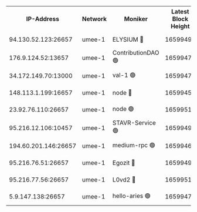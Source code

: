 


<table><tr><th>IP-Address</th><th>Network</th><th>Moniker</th><th>Latest Block Height</th><th>Earliest Block Height</th><th>Catching Up</th><th>Tx Index</th><th>Voting Power</th><th>Scan Time</th></tr><tr><td>94.130.52.123:26657</td><td>umee-1</td><td>ELYSIUM 🔴</td><td>16599499</td><td>3216011</td><td>False</td><td>off</td><td>27400106</td><td>2025-03-12T17:52:13.867665374UTC</td></tr><tr><td>176.9.124.52:13657</td><td>umee-1</td><td>ContributionDAO 🟢</td><td>16599477</td><td>13924595</td><td>False</td><td>on</td><td>0</td><td>2025-03-12T17:50:10.430158778UTC</td></tr><tr><td>34.172.149.70:13000</td><td>umee-1</td><td>val-1 🟢</td><td>16599473</td><td>14743001</td><td>False</td><td>off</td><td>0</td><td>2025-03-12T17:49:48.463584513UTC</td></tr><tr><td>148.113.1.199:16657</td><td>umee-1</td><td>node 🔴</td><td>16599459</td><td>15872248</td><td>False</td><td>off</td><td>1666214</td><td>2025-03-12T17:48:28.072070089UTC</td></tr><tr><td>23.92.76.110:26657</td><td>umee-1</td><td>node 🟢</td><td>16599519</td><td>16142001</td><td>False</td><td>on</td><td>0</td><td>2025-03-12T17:54:01.768116940UTC</td></tr><tr><td>95.216.12.106:10457</td><td>umee-1</td><td>STAVR-Service 🟢</td><td>16599496</td><td>16306001</td><td>False</td><td>on</td><td>0</td><td>2025-03-12T17:51:54.161494914UTC</td></tr><tr><td>194.60.201.146:26657</td><td>umee-1</td><td>medium-rpc 🟢</td><td>16599460</td><td>16469652</td><td>False</td><td>on</td><td>0</td><td>2025-03-12T17:48:32.754139732UTC</td></tr><tr><td>95.216.76.51:26657</td><td>umee-1</td><td>Egozit 🔴</td><td>16599499</td><td>16499499</td><td>False</td><td>off</td><td>38718087</td><td>2025-03-12T17:52:13.600374725UTC</td></tr><tr><td>95.216.77.56:26657</td><td>umee-1</td><td>L0vd2 🔴</td><td>16599512</td><td>16499512</td><td>False</td><td>off</td><td>38613193</td><td>2025-03-12T17:53:21.455095174UTC</td></tr><tr><td>5.9.147.138:26657</td><td>umee-1</td><td>hello-aries 🟢</td><td>16599472</td><td>16597461</td><td>False</td><td>off</td><td>0</td><td>2025-03-12T17:49:43.142133805UTC</td></tr></table>